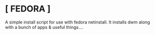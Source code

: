 # [ FEDORA ]

A simple install script for use with fedora netinstall. It installs dwm along with a bunch of apps & useful things....
